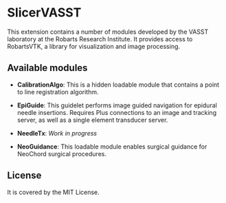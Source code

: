 SlicerVASST
===========

This extension contains a number of modules developed by the VASST laboratory at the Robarts Research Institute. It provides access to RobartsVTK, a library for visualization and image processing.

Available modules
-----------------

* **CalibrationAlgo**: This is a hidden loadable module that contains a point to line registration algorithm.

* **EpiGuide**: This guidelet performs image guided navigation for epidural needle insertions. Requires Plus connections to an image and tracking server, as well as a single element transducer server.

* **NeedleTx**: *Work in progress*

* **NeoGuidance**: This loadable module enables surgical guidance for NeoChord surgical procedures.

License
-------

It is covered by the MIT License.

